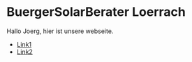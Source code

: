 # BuergerSolarBerater Loerrach

Hallo Joerg, hier ist unsere webseite.

- [Link1](link1)
- [Link2](link2)
